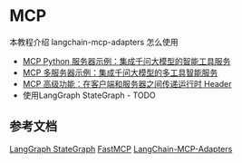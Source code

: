 # MCP 

本教程介绍 langchain-mcp-adapters 怎么使用

* [MCP Python 服务器示例：集成千问大模型的智能工具服务](./01-mcp-basic/README.md)
* [MCP 多服务器示例：集成千问大模型的多工具智能服务](./02-multiple-mcp-server/README.md)
* [MCP 高级功能：在客户端和服务器之间传递运行时 Header](./03-passing-runtime-headers/README.md)
* 使用LangGraph StateGraph -  TODO




## 参考文档

[LangGraph StateGraph](https://www.langgraph.org/docs/langgraph/langgraph_stategraph)
[FastMCP](https://gofastmcp.com/getting-started/welcome)
[LangChain-MCP-Adapters](https://github.com/langgraph/langchain-mcp-adapters)
